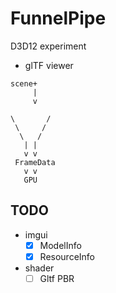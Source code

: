 # FunnelPipe
D3D12 experiment

* glTF viewer

```
scene+
     |
     v

\       /
 \     /
  \   /
   | |
   v v
 FrameData
   v v
   GPU
```

## TODO

* imgui
  * [x] ModelInfo
  * [x] ResourceInfo
* shader
  * [ ] Gltf PBR

